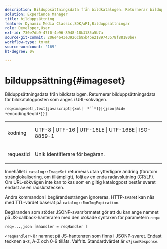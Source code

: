 ```yaml
---
description: Bilduppsättningsdata från bildkatalogen. Returnerar bilduppsättningsdata för bildkatalogposten som anges i URL-sökvägen.
solution: Experience Manager
title: bilduppsättning
feature: Dynamic Media Classic,SDK/API,Bilduppsättningar
role: Developer,User
exl-id: 730e7db9-47f0-4e96-8948-18b8185a5b7a
source-git-commit: 206e4643e3926cb85b4be2189743578f88180be7
workflow-type: tm+mt
source-wordcount: '169'
ht-degree: 0%

---
```


# bilduppsättning{#imageset}

Bilduppsättningsdata från bildkatalogen. Returnerar bilduppsättningsdata för bildkatalogposten som anges i URL-sökvägen.

`req=imageset[,text|javascript|{xml[, *``*]}|{json[&id= *`encodingReqId`*]}]`

<table id="simpletable_86FF9E59B11D4C408F0D932D46CC2F8E"> 
 <tr class="strow"> 
  <td class="stentry"> <p><span class="codeph"><span class="varname"> kodning</span></span> </p> </td> 
  <td class="stentry"> <p><span class="codeph"> UTF-8 | UTF-16 | UTF-16LE | UTF-16BE | ISO-8859-1</span> </p></td> 
 </tr> 
 <tr class="strow"> 
  <td class="stentry"> <p><span class="codeph"><span class="varname"> requestId</span></span> </p></td> 
  <td class="stentry"> <p>Unik identifierare för begäran. </p></td> 
 </tr> 
</table>

Innehållet i `catalog::ImageSet` returneras utan ytterligare ändring (förutom stränglokalisering, om tillämpligt), följt av en enda radavslutning (CR/LF). Om URL-sökvägen inte kan tolkas som en giltig katalogpost består svaret endast av en radslutstecken.

Andra kommandon i begärandesträngen ignoreras. HTTP-svaret kan nås med TTL-värdet baserat på `catalog::NonImgExpiration`.

Begäranden som stöder JSONP-svarsformatet gör att du kan ange namnet på JS-callback-hanteraren med den utökade syntaxen för parametern `req=`:

`req=...,json [&handler = reqHandler ]`

`<reqHandler>` är namnet på JS-hanteraren som finns i JSONP-svaret. Endast tecknen a-z, A-Z och 0-9 tillåts. Valfritt. Standardvärdet är `s7jsonResponse`.
